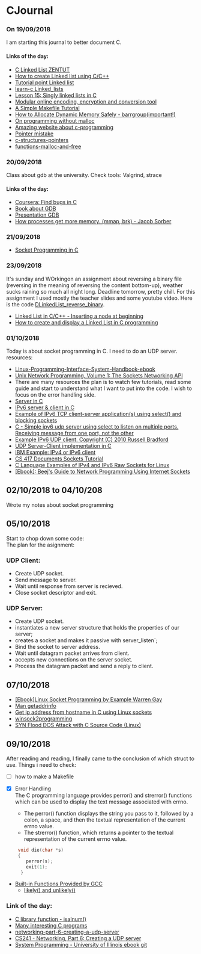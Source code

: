 # CJournal

### On 19/09/2018
I am starting this journal to better document C. 


#### Links of the day:
- [C Linked List ZENTUT](http://www.zentut.com/c-tutorial/c-linked-list/)
- [How to create Linked list using C/C++](https://www.codeproject.com/articles/24684/how-to-create-linked-list-using-c-c)
- [Tutorial point Linked list](https://www.tutorialspoint.com/data_structures_algorithms/linked_list_program_in_c.htm)
- [learn-c Linked_lists](https://www.learn-c.org/en/Linked_lists)
- [Lesson 15: Singly linked lists in C](https://www.cprogramming.com/tutorial/c/lesson15.html)
- [Modular online encoding, encryption and conversion tool](https://cryptii.com/)
- [A Simple Makefile Tutorial](http://www.cs.colby.edu/maxwell/courses/tutorials/maketutor/)
- [How to Allocate Dynamic Memory Safely - barrgroup(important!)](https://barrgroup.com/Embedded-Systems/How-To/Malloc-Free-Dynamic-Memory-Allocation)
- [On programming without malloc](https://news.ycombinator.com/item?id=6848415)
- [Amazing website about c-programming](https://overiq.com/c-programming/101/pointer-arithmetic-in-c/)
- [Pointer mistake](http://www.c4learn.com/c-programming/c-mistakes/pointer/)
- [c-structures-pointers](https://www.programiz.com/c-programming/c-structures-pointers)
- [functions-malloc-and-free](https://www.codingunit.com/c-tutorial-the-functions-malloc-and-free)


### 20/09/2018
Class about gdb at the university.
Check tools: Valgrind, strace

#### Links of the day:
- [Coursera: Find bugs in C](https://www.coursera.org/learn/writing-running-fixing-code/lecture/fwpDK/testing-means-finding-bugs)
- [Book about GDB](https://www.eecs.umich.edu/courses/eecs373/readings/Debugger.pdf)
- [Presentation GDB](https://www.cs.umd.edu/~srhuang/teaching/cmsc212/gdb-tutorial-handout.pdf)
- [How processes get more memory. (mmap, brk) - Jacob Sorber](https://www.youtube.com/watch?v=XV5sRaSVtXQ)


### 21/09/2018
- [Socket Programming in C](https://www.youtube.com/watch?v=LtXEMwSG5-8)

### 23/09/2018
It's sunday and WOrkingon an assignment about reversing a binary file (reversing in the meaning of reversing the content bottom-up), weather sucks raining so much all night long. Deadline tomorrow, pretty chill. For this assignment I used mostly the teacher slides and some youtube video. Here is the code [DLinkedList_reverse_binary](https://github.com/H3xHunter/CJournal/blob/master/DLinkedList_reverse_binary.md).

- [Linked List in C/C++ - Inserting a node at beginning](https://www.youtube.com/watch?v=cAZ8CyDY56s)
- [How to create and display a Linked List in C programming](https://www.youtube.com/watch?v=7Fz7JSvlr9g)

### 01/10/2018
Today is about socket programming in C. I need to do an UDP server. 
resources:
- [Linux-Programming-Interface-System-Handbook-ebook](https://www.amazon.com/Linux-Programming-Interface-System-Handbook-ebook/dp/B004OEJMZM/ref=as_li_ss_tl?ie=UTF8&linkCode=sl1&tag=opstips-20&linkId=19444b8906dbc0f906292a0d5ac47c3c)
- [Unix Network Programming, Volume 1: The Sockets Networking API](https://www.amazon.com/Unix-Network-Programming-Sockets-Networking/dp/0131411551/ref=as_li_ss_tl?ie=UTF8&linkCode=sl1&tag=opstips-20&linkId=b66c8bf01751dc394b6842030c4e3326)
- There  are many resources the plan is to watch few tutorials, read some guide and start to understand what I want to put into the code. I wish to focus on the error handling side. 
- [Server in C](https://ops.tips/blog/a-tcp-server-in-c/#the-overview)
- [IPv6 server & client in C ](https://gist.github.com/inaz2/0e77c276a834ad8e3131)
- [Example of IPv6 TCP client-server application(s) using select() and blocking sockets ](https://gist.github.com/jirihnidek/9c256703a60eb077b6a6)
- [C - Simple ipv6 udp server using select to listen on multiple ports. Receiving message from one port, not the other](https://stackoverflow.com/questions/15260879/c-simple-ipv6-udp-server-using-select-to-listen-on-multiple-ports-receiving-m)
- [Example IPv6 UDP client. Copyright (C) 2010 Russell Bradford](http://people.bath.ac.uk/masrjb/AOCN/uclient6.c)
- [UDP Server-Client implementation in C](https://www.geeksforgeeks.org/udp-server-client-implementation-c/)
- [IBM Example: IPv4 or IPv6 client ](https://www.ibm.com/support/knowledgecenter/ssw_ibm_i_72/rzab6/xip6client.htm)
- [CS 417 Documents Sockets Tutorial](https://www.cs.rutgers.edu/~pxk/417/notes/sockets/udp.html)
- [C Language Examples of IPv4 and IPv6 Raw Sockets for Linux](http://www.pdbuchan.com/rawsock/rawsock.html)
- [[Ebook]: Beej's Guide to Network Programming Using Internet Sockets](https://beej.us/guide/bgnet/pdf/bgnet_A4_2.pdf)


## 02/10/2018 to 04/10/208
Wrote my notes about socket programming 

## 05/10/2018
Start to chop down some code: 
</br>
The plan for the asignment: 

### UDP Client:</br>
- Create UDP socket.
- Send message to server.
- Wait until response from server is recieved.
- Close socket descriptor and exit.

### UDP Server:</br>
- Create UDP socket.
- instantiates a new server structure that holds the properties of our server;
- creates a socket and makes it passive with server_listen`;
- Bind the socket to server address.
- Wait until datagram packet arrives from client.
- accepts new connections on the server socket.
- Process the datagram packet and send a reply to client.
    

## 07/10/2018 
- [[Ebook]Linux Socket Programming by Example Warren Gay](http://alas.matf.bg.ac.rs/manuals/lspe/0789722410)
- [Man getaddrinfo](http://man7.org/linux/man-pages/man3/getaddrinfo.3.html)
- [Get ip address from hostname in C using Linux sockets](https://www.binarytides.com/hostname-to-ip-address-c-sockets-linux/)
- [winsock2programming](https://www.winsocketdotnetworkprogramming.com/winsock2programming/winsock2advancedInternet3a.html)
- [SYN Flood DOS Attack with C Source Code (Linux)](https://www.binarytides.com/syn-flood-dos-attack/)

## 09/10/2018
After reading and reading, I finally came to the conclusion of which struct to use. Things i need to check:
- [ ] how to make a Makefile
- [x] Error Handling </br>
The C programming language provides perror() and strerror() functions which can be used to display the text message associated with errno.
    -  The perror() function displays the string you pass to it, followed by a colon, a space, and then the textual representation of the current errno value.
    - The strerror() function, which returns a pointer to the textual representation of the current errno value.
    
    ```C
     void die(char *s)
     {
        perror(s);
        exit(1);
      }
    ```
- [Built-in Functions Provided by GCC](https://gcc.gnu.org/onlinedocs/gcc/Other-Builtins.html)
  - [likely() and unlikely()](https://kernelnewbies.org/FAQ/LikelyUnlikely)
  
### Link of the day:
- [C library function - isalnum()](https://www.tutorialspoint.com/c_standard_library/c_function_isalnum.htm)
- [Many interesting C programs](https://www.codingunit.com/c-tutorial-error-handling-exception-handling)
- [networking-part-6-creating-a-udp-server](http://cs241.cs.illinois.edu/wikibook/networking-part-6-creating-a-udp-server.html)
- [CS241 - Networking, Part 6: Creating a UDP server ](https://github.com/angrave/SystemProgramming/wiki/Networking%2C-Part-6%3A-Creating-a-UDP-server)
- [System Programming - University of Illinois ebook git](https://github.com/angrave/SystemProgramming/wiki)

